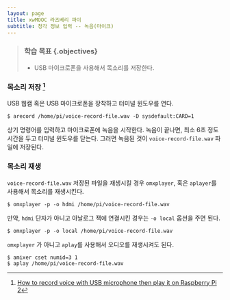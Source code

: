 ```yaml
---
layout: page
title: xwMOOC 라즈베리 파이
subtitle: 청각 정보 입력 -- 녹음(마이크)
---
```


> ### 학습 목표 {.objectives}
>
> * USB 마이크로폰을 사용해서 목소리를 저장한다.

### 목소리 저장 [^rpi-voice-record]

[^rpi-voice-record]: [How to record voice with USB microphone then play it on Raspberry Pi 2](http://www.instructables.com/id/How-to-Record-Voice-With-USB-Microphone-Then-Play-/)

USB 웹캠 혹은 USB 마이크로폰을 장착하고 터미널 윈도우를 연다.

~~~ {.shell}
$ arecord /home/pi/voice-record-file.wav -D sysdefault:CARD=1
~~~

상기 명령어를 입력하고 마이크로폰에 녹음을 시작한다. 녹음이 끝나면, 최소 6초 정도 시간을 두고 터미널 윈도우를 닫는다. 그러면 녹음된 것이 `voice-record-file.wav` 파일에 저장된다.

### 목소리 재생

`voice-record-file.wav` 저장된 파일을 재생시킬 경우 `omxplayer`, 혹은 `aplayer`를 사용해서 목소리를 재생시킨다.

~~~ {.shell}
$ omxplayer -p -o hdmi /home/pi/voice-record-file.wav
~~~

만약, `hdmi` 단자가 아니고 아날로그 잭에 연결시킨 경우는 `-o local` 옵션을 주면 된다.

~~~ {.shell}
$ omxplayer -p -o local /home/pi/voice-record-file.wav
~~~

`omxplayer` 가 아니고 `aplay`를 사용해서 오디오를 재생시켜도 된다.

~~~ {.shell}
$ amixer cset numid=3 1
$ aplay /home/pi/voice-record-file.wav
~~~

